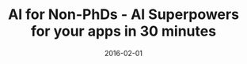 ---
layout: post
group: thoughts
showcase: true
marker: talk
title:  "AI for Non-PhDs - AI Superpowers for your apps in 30 minutes "
authors: JuniorDev.SG (2019)
summary:  <iframe width="560" height="315" src="https://www.youtube.com/embed/1gEaPTeuBmE" frameborder="0" allow="accelerometer; autoplay; encrypted-media; gyroscope; picture-in-picture" allowfullscreen></iframe>
date:   2016-02-01
projecturl: https://www.amazon.com/Systems-Evaluation-Global-History-Architecture/dp/8192473325
---